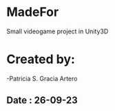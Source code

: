 # MadeFor
Small videogame project in Unity3D
# Created by:
-Patricia S. Gracia Artero
##  Date : 26-09-23


